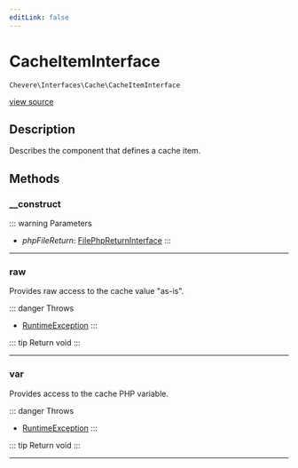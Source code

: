 ```yaml
---
editLink: false
---
```


# CacheItemInterface

`Chevere\Interfaces\Cache\CacheItemInterface`

[view source](https://github.com/chevere/chevere/blob/master/src/Chevere/Interfaces/Cache/CacheItemInterface.php)

## Description

Describes the component that defines a cache item.

## Methods

### __construct

::: warning Parameters
- *phpFileReturn*: [FilePhpReturnInterface](../Filesystem/FilePhpReturnInterface.md)
:::

---

### raw

Provides raw access to the cache value "as-is".

::: danger Throws
- [RuntimeException](../../Exceptions/Core/RuntimeException.md) 
:::

::: tip Return
void
:::

---

### var

Provides access to the cache PHP variable.

::: danger Throws
- [RuntimeException](../../Exceptions/Core/RuntimeException.md) 
:::

::: tip Return
void
:::

---
